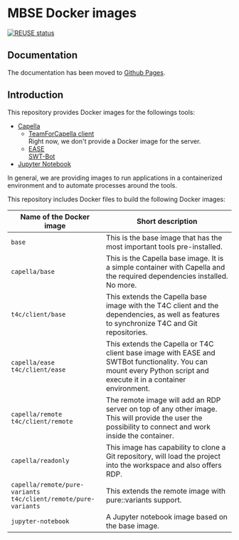 <!--
 ~ SPDX-FileCopyrightText: Copyright DB InfraGO AG and contributors
 ~ SPDX-License-Identifier: Apache-2.0
 -->

<!--
SPDX-FileCopyrightText: Copyright DB InfraGO AG and contributors
SPDX-License-Identifier: Apache-2.0
-->

# MBSE Docker images

[![REUSE status](https://api.reuse.software/badge/github.com/DSD-DBS/capella-dockerimages)](https://api.reuse.software/info/github.com/DSD-DBS/capella-dockerimages)

## Documentation

The documentation has been moved to [Github Pages](https://dsd-dbs.github.io/capella-dockerimages/).

## Introduction

This repository provides Docker images for the followings tools:

- [Capella](https://www.eclipse.org/capella/)
  - [TeamForCapella client](https://www.obeosoft.com/en/team-for-capella) \
    Right now, we don't provide a Docker image for the server.
  - [EASE](https://www.eclipse.org/ease/) \
    [SWT-Bot](https://www.eclipse.org/swtbot/)
- [Jupyter Notebook](https://jupyter.org/)

In general, we are providing images to run applications in a containerized environment and to automate processes around the tools.

This repository includes Docker files to build the following Docker images:

<!-- prettier-ignore -->
| Name of the Docker image | Short description |
|------|---|
| `base` |This is the base image that has the most important tools pre-installed.|
| `capella/base`|This is the Capella base image. It is a simple container with Capella and the required dependencies installed. No more.|
| `t4c/client/base`|This extends the Capella base image with the T4C client and the dependencies, as well as features to synchronize T4C and Git repositories.|
| `capella/ease`<br>`t4c/client/ease`|This extends the Capella or T4C client base image with EASE and SWTBot functionality. You can mount every Python script and execute it in a container environment. |
| `capella/remote`<br>`t4c/client/remote`|The remote image will add an RDP server on top of any other image. This will provide the user the possibility to connect and work inside the container.|
| `capella/readonly`|This image has capability to clone a Git repository, will load the project into the workspace and also offers RDP.|
| `capella/remote/pure-variants`<br>`t4c/client/remote/pure-variants`|This extends the remote image with pure::variants support.|
| `jupyter-notebook`|A Jupyter notebook image based on the base image.|

